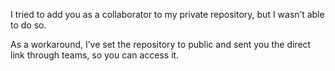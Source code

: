 I tried to add you as a collaborator to my private repository, but I wasn’t able to do so. 

As a workaround, I’ve set the repository to public and sent you the direct link through teams, so you can access it.
